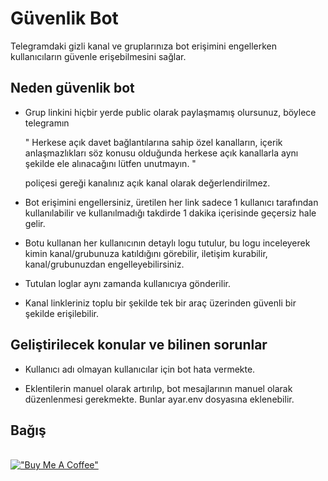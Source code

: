 # Güvenlik Bot

Telegramdaki gizli kanal ve gruplarınıza bot erişimini engellerken kullanıcıların güvenle erişebilmesini sağlar.

## Neden güvenlik bot

- Grup linkini hiçbir yerde public olarak paylaşmamış olursunuz, böylece telegramın

  "
  Herkese açık davet bağlantılarına sahip özel kanalların, içerik anlaşmazlıkları söz konusu olduğunda herkese açık kanallarla aynı şekilde ele alınacağını lütfen unutmayın.
  "

  poliçesi gereği kanalınız açık kanal olarak değerlendirilmez.

- Bot erişimini engellersiniz, üretilen her link sadece 1 kullanıcı tarafından kullanılabilir ve kullanılmadığı takdirde 1 dakika içerisinde geçersiz hale gelir.

- Botu kullanan her kullanıcının detaylı logu tutulur, bu logu inceleyerek kimin kanal/grubunuza katıldığını görebilir, iletişim kurabilir, kanal/grubunuzdan engelleyebilirsiniz.

- Tutulan loglar aynı zamanda kullanıcıya gönderilir.

- Kanal linkleriniz toplu bir şekilde tek bir araç üzerinden güvenli bir şekilde erişilebilir.

## Geliştirilecek konular ve bilinen sorunlar

- Kullanıcı adı olmayan kullanıcılar için bot hata vermekte.

- Eklentilerin manuel olarak artırılıp, bot mesajlarının manuel olarak düzenlenmesi gerekmekte. Bunlar ayar.env dosyasına eklenebilir.

## Bağış

\
[!["Buy Me A Coffee"](https://www.buymeacoffee.com/assets/img/custom_images/yellow_img.png)](https://www.buymeacoffee.com/muhammetkbs)
